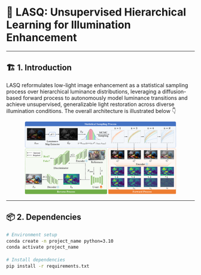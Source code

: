 # 🧠 LASQ: Unsupervised Hierarchical Learning for Illumination Enhancement

---

## 🏗️ 1. Introduction

LASQ reformulates low-light image enhancement as a statistical sampling process over hierarchical luminance distributions, leveraging a diffusion-based forward process to autonomously model luminance transitions and achieve unsupervised, generalizable light restoration across diverse illumination conditions.
The overall architecture is illustrated below 👇  

<p align="center">
  <img src="Figures/pipeline.png" alt="pipeline" width="80%">
</p>

---
## 📦 2. Dependencies

```bash
# Environment setup
conda create -n project_name python=3.10
conda activate project_name

# Install dependencies
pip install -r requirements.txt
